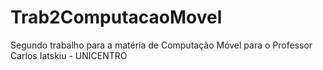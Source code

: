 # Trab2ComputacaoMovel
Segundo trabalho para a matéria de Computação Móvel para o Professor Carlos Iatskiu - UNICENTRO
